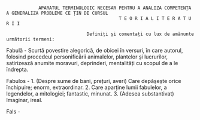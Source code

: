                 APARATUL TERMINOLOGIC NECESAR PENTRU A ANALIZA COMPETENȚA A GENERALIZA PROBLEME CE ȚIN DE CURSUL 
                                              T E O R I A L I T E R A T U R I I 

                                  Definiți și comentați cu lux de amănunte următorii termeni:
																	
Fabulă - Scurtă povestire alegorică, de obicei în versuri, în care autorul, folosind procedeul personificării animalelor, plantelor și lucrurilor, satirizează anumite moravuri, deprinderi, mentalități cu scopul de a le îndrepta.

Fabulos - 1. (Despre sume de bani, prețuri, averi) Care depășește orice închipuire; enorm, extraordinar. 2. Care aparține lumii fabulelor, a legendelor, a mitologiei; fantastic, minunat. 3. (Adesea substantivat) Imaginar, ireal.

Fals - 
